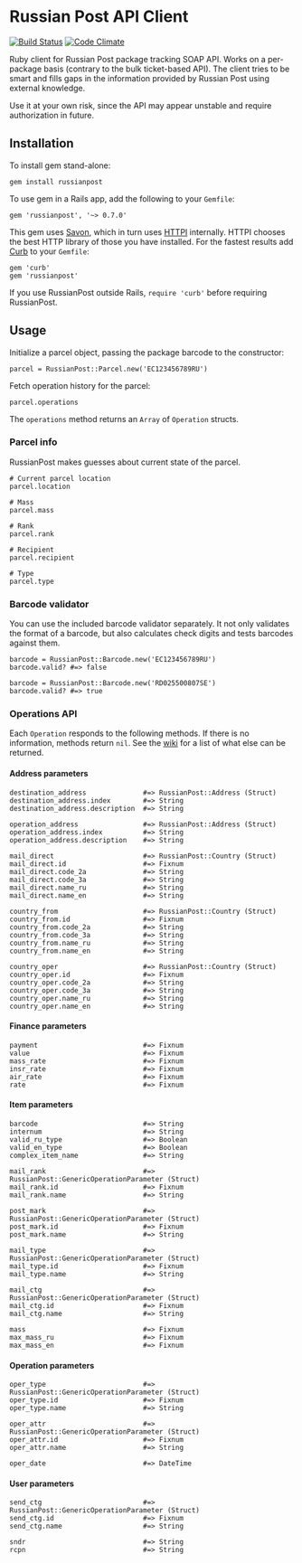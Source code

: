 # Russian Post API Client

[![Build Status](https://travis-ci.org/artemshitov/russianpost.png?branch=master)](https://travis-ci.org/artemshitov/russianpost) [![Code Climate](https://codeclimate.com/github/artemshitov/russianpost.png)](https://codeclimate.com/github/artemshitov/russianpost)

Ruby client for Russian Post package tracking SOAP API. Works on a per-package basis (contrary to the bulk ticket-based API). The client tries to be smart and fills gaps in the information provided by Russian Post using external knowledge.

Use it at your own risk, since the API may appear unstable and require authorization in future.

## Installation

To install gem stand-alone:

    gem install russianpost

To use gem in a Rails app, add the following to your `Gemfile`:

    gem 'russianpost', '~> 0.7.0'

This gem uses [Savon](http://savonrb.com/), which in turn uses [HTTPI](https://github.com/savonrb/httpi) internally. HTTPI chooses the best HTTP library of those you have installed. For the fastest results add [Curb](https://github.com/taf2/curb) to your `Gemfile`:

    gem 'curb'
    gem 'russianpost'

If you use RussianPost outside Rails, `require 'curb'` before requiring RussianPost.

## Usage

Initialize a parcel object, passing the package barcode to the constructor:

    parcel = RussianPost::Parcel.new('EC123456789RU')

Fetch operation history for the parcel:

    parcel.operations

The `operations` method returns an `Array` of `Operation` structs.

### Parcel info

RussianPost makes guesses about current state of the parcel.

    # Current parcel location
    parcel.location

    # Mass
    parcel.mass

    # Rank
    parcel.rank

    # Recipient
    parcel.recipient

    # Type
    parcel.type

### Barcode validator

You can use the included barcode validator separately. It not only validates the format of a barcode, but also calculates check digits and tests barcodes against them.

    barcode = RussianPost::Barcode.new('EC123456789RU')
    barcode.valid? #=> false

    barcode = RussianPost::Barcode.new('RD025500807SE')
    barcode.valid? #=> true

### Operations API

Each `Operation` responds to the following methods. If there is no information, methods return `nil`. See the [wiki](https://github.com/artemshitov/russianpost/wiki) for a list of what else can be returned.

#### Address parameters

    destination_address              #=> RussianPost::Address (Struct)
    destination_address.index        #=> String
    destination_address.description  #=> String

    operation_address                #=> RussianPost::Address (Struct)
    operation_address.index          #=> String
    operation_address.description    #=> String

    mail_direct                      #=> RussianPost::Country (Struct)
    mail_direct.id                   #=> Fixnum
    mail_direct.code_2a              #=> String
    mail_direct.code_3a              #=> String
    mail_direct.name_ru              #=> String
    mail_direct.name_en              #=> String

    country_from                     #=> RussianPost::Country (Struct)
    country_from.id                  #=> Fixnum
    country_from.code_2a             #=> String
    country_from.code_3a             #=> String
    country_from.name_ru             #=> String
    country_from.name_en             #=> String
    
    country_oper                     #=> RussianPost::Country (Struct)
    country_oper.id                  #=> Fixnum
    country_oper.code_2a             #=> String
    country_oper.code_3a             #=> String
    country_oper.name_ru             #=> String
    country_oper.name_en             #=> String
    
#### Finance parameters          
    
    payment                          #=> Fixnum
    value                            #=> Fixnum
    mass_rate                        #=> Fixnum
    insr_rate                        #=> Fixnum
    air_rate                         #=> Fixnum
    rate                             #=> Fixnum
    
#### Item parameters          

    barcode                          #=> String
    internum                         #=> String
    valid_ru_type                    #=> Boolean
    valid_en_type                    #=> Boolean
    complex_item_name                #=> String
    
    mail_rank                        #=> RussianPost::GenericOperationParameter (Struct)
    mail_rank.id                     #=> Fixnum
    mail_rank.name                   #=> String

    post_mark                        #=> RussianPost::GenericOperationParameter (Struct)
    post_mark.id                     #=> Fixnum
    post_mark.name                   #=> String
    
    mail_type                        #=> RussianPost::GenericOperationParameter (Struct)
    mail_type.id                     #=> Fixnum
    mail_type.name                   #=> String
    
    mail_ctg                         #=> RussianPost::GenericOperationParameter (Struct)
    mail_ctg.id                      #=> Fixnum
    mail_ctg.name                    #=> String
    
    mass                             #=> Fixnum
    max_mass_ru                      #=> Fixnum
    max_mass_en                      #=> Fixnum

#### Operation parameters          

    oper_type                        #=> RussianPost::GenericOperationParameter (Struct)
    oper_type.id                     #=> Fixnum
    oper_type.name                   #=> String

    oper_attr                        #=> RussianPost::GenericOperationParameter (Struct)
    oper_attr.id                     #=> Fixnum
    oper_attr.name                   #=> String

    oper_date                        #=> DateTime

#### User parameters          
    send_ctg                         #=> RussianPost::GenericOperationParameter (Struct)
    send_ctg.id                      #=> Fixnum
    send_ctg.name                    #=> String

    sndr                             #=> String
    rcpn                             #=> String

